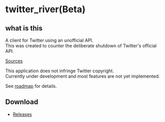 # twitter_river(Beta)

## what is this

A client for Twitter using an unofficial API.  
This was created to counter the deliberate shutdown of Twitter's official API.

[Sources](https://www.theinformation.com/articles/musks-twitter-intentionally-suspended-tweet-bot-third-party-apps-messages-show)

This application does not infringe Twitter copyright.  
Currently under development and most features are not yet implemented.

See [roadmap](https://github.com/fa0311/twitter_river/issues/1) for details.

## Download

- [Releases](https://github.com/fa0311/twitter_river/releases/latest)
